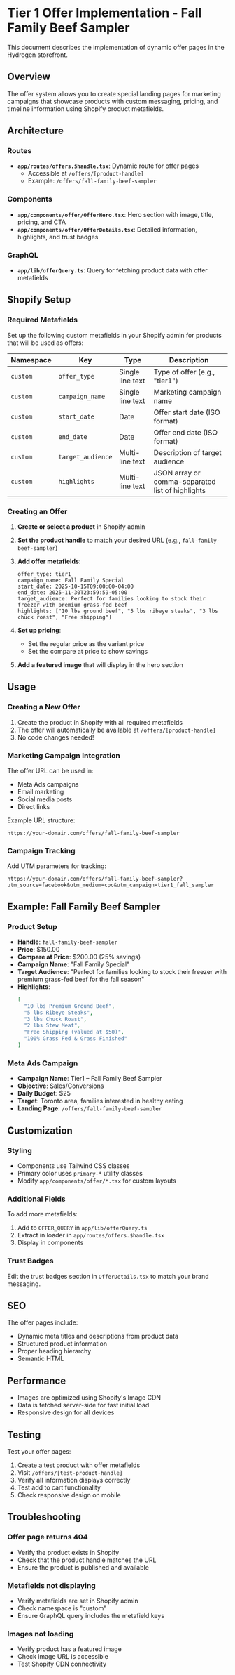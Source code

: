 # Tier 1 Offer Implementation - Fall Family Beef Sampler

This document describes the implementation of dynamic offer pages in the Hydrogen storefront.

## Overview

The offer system allows you to create special landing pages for marketing campaigns that showcase products with custom messaging, pricing, and timeline information using Shopify product metafields.

## Architecture

### Routes
- **`app/routes/offers.$handle.tsx`**: Dynamic route for offer pages
  - Accessible at `/offers/[product-handle]`
  - Example: `/offers/fall-family-beef-sampler`

### Components
- **`app/components/offer/OfferHero.tsx`**: Hero section with image, title, pricing, and CTA
- **`app/components/offer/OfferDetails.tsx`**: Detailed information, highlights, and trust badges

### GraphQL
- **`app/lib/offerQuery.ts`**: Query for fetching product data with offer metafields

## Shopify Setup

### Required Metafields

Set up the following custom metafields in your Shopify admin for products that will be used as offers:

| Namespace | Key | Type | Description |
|-----------|-----|------|-------------|
| `custom` | `offer_type` | Single line text | Type of offer (e.g., "tier1") |
| `custom` | `campaign_name` | Single line text | Marketing campaign name |
| `custom` | `start_date` | Date | Offer start date (ISO format) |
| `custom` | `end_date` | Date | Offer end date (ISO format) |
| `custom` | `target_audience` | Multi-line text | Description of target audience |
| `custom` | `highlights` | Multi-line text | JSON array or comma-separated list of highlights |

### Creating an Offer

1. **Create or select a product** in Shopify admin
2. **Set the product handle** to match your desired URL (e.g., `fall-family-beef-sampler`)
3. **Add offer metafields**:
   ```
   offer_type: tier1
   campaign_name: Fall Family Special
   start_date: 2025-10-15T09:00:00-04:00
   end_date: 2025-11-30T23:59:59-05:00
   target_audience: Perfect for families looking to stock their freezer with premium grass-fed beef
   highlights: ["10 lbs ground beef", "5 lbs ribeye steaks", "3 lbs chuck roast", "Free shipping"]
   ```

4. **Set up pricing**:
   - Set the regular price as the variant price
   - Set the compare at price to show savings

5. **Add a featured image** that will display in the hero section

## Usage

### Creating a New Offer

1. Create the product in Shopify with all required metafields
2. The offer will automatically be available at `/offers/[product-handle]`
3. No code changes needed!

### Marketing Campaign Integration

The offer URL can be used in:
- Meta Ads campaigns
- Email marketing
- Social media posts
- Direct links

Example URL structure:
```
https://your-domain.com/offers/fall-family-beef-sampler
```

### Campaign Tracking

Add UTM parameters for tracking:
```
https://your-domain.com/offers/fall-family-beef-sampler?utm_source=facebook&utm_medium=cpc&utm_campaign=tier1_fall_sampler
```

## Example: Fall Family Beef Sampler

### Product Setup
- **Handle**: `fall-family-beef-sampler`
- **Price**: $150.00
- **Compare at Price**: $200.00 (25% savings)
- **Campaign Name**: "Fall Family Special"
- **Target Audience**: "Perfect for families looking to stock their freezer with premium grass-fed beef for the fall season"
- **Highlights**:
  ```json
  [
    "10 lbs Premium Ground Beef",
    "5 lbs Ribeye Steaks",
    "3 lbs Chuck Roast",
    "2 lbs Stew Meat",
    "Free Shipping (valued at $50)",
    "100% Grass Fed & Grass Finished"
  ]
  ```

### Meta Ads Campaign
- **Campaign Name**: Tier1 – Fall Family Beef Sampler
- **Objective**: Sales/Conversions
- **Daily Budget**: $25
- **Target**: Toronto area, families interested in healthy eating
- **Landing Page**: `/offers/fall-family-beef-sampler`

## Customization

### Styling
- Components use Tailwind CSS classes
- Primary color uses `primary-*` utility classes
- Modify `app/components/offer/*.tsx` for custom layouts

### Additional Fields
To add more metafields:
1. Add to `OFFER_QUERY` in `app/lib/offerQuery.ts`
2. Extract in loader in `app/routes/offers.$handle.tsx`
3. Display in components

### Trust Badges
Edit the trust badges section in `OfferDetails.tsx` to match your brand messaging.

## SEO

The offer pages include:
- Dynamic meta titles and descriptions from product data
- Structured product information
- Proper heading hierarchy
- Semantic HTML

## Performance

- Images are optimized using Shopify's Image CDN
- Data is fetched server-side for fast initial load
- Responsive design for all devices

## Testing

Test your offer pages:
1. Create a test product with offer metafields
2. Visit `/offers/[test-product-handle]`
3. Verify all information displays correctly
4. Test add to cart functionality
5. Check responsive design on mobile

## Troubleshooting

### Offer page returns 404
- Verify the product exists in Shopify
- Check that the product handle matches the URL
- Ensure the product is published and available

### Metafields not displaying
- Verify metafields are set in Shopify admin
- Check namespace is "custom"
- Ensure GraphQL query includes the metafield keys

### Images not loading
- Verify product has a featured image
- Check image URL is accessible
- Test Shopify CDN connectivity


